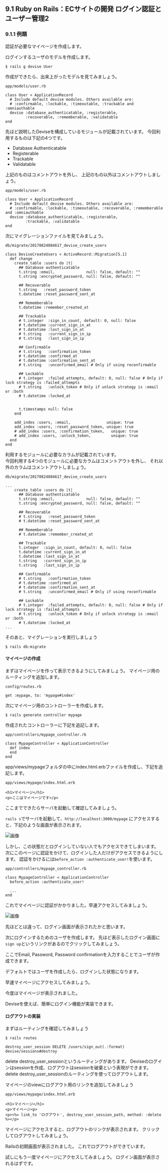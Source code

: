 ## 9.1 Ruby on Rails：ECサイトの開発 ログイン認証とユーザー管理2

### 9.1.1 例題

認証が必要なマイページを作成します。

ログインするユーザのモデルを作成します。

```
$ rails g devise User
```

作成ができたら、出来上がったモデルを見てみましょう。

`app/models/user.rb`

```
class User < ApplicationRecord
  # Include default devise modules. Others available are:
  # :confirmable, :lockable, :timeoutable, :trackable and :omniauthable
  devise :database_authenticatable, :registerable,
         :recoverable, :rememberable, :validatable
end
```

先ほど説明したDeviseを構成しているモジュールが記載されています。
今回利用するものは下記の4つです。

- Database Authenticatable
- Registerable
- Trackable
- Validatable

上記のものはコメントアウトを外し、
上記のもの以外はコメントアウトしましょう。

`app/models/user.rb`

```
class User < ApplicationRecord
  # Include default devise modules. Others available are:
  # :confirmable, :lockable, :timeoutable, :recoverable, :rememberable and :omniauthable
  devise :database_authenticatable, :registerable,
         :trackable, :validatable
end
```

次にマイグレーションファイルを見てみましょう。

`db/migrate/20170824084617_devise_create_users`

```
class DeviseCreateUsers < ActiveRecord::Migration[5.1]
  def change
    create_table :users do |t|
      ## Database authenticatable
      t.string :email,              null: false, default: ""
      t.string :encrypted_password, null: false, default: ""

      ## Recoverable
      t.string   :reset_password_token
      t.datetime :reset_password_sent_at

      ## Rememberable
      t.datetime :remember_created_at

      ## Trackable
      # t.integer  :sign_in_count, default: 0, null: false
      # t.datetime :current_sign_in_at
      # t.datetime :last_sign_in_at
      # t.string   :current_sign_in_ip
      # t.string   :last_sign_in_ip

      ## Confirmable
      # t.string   :confirmation_token
      # t.datetime :confirmed_at
      # t.datetime :confirmation_sent_at
      # t.string   :unconfirmed_email # Only if using reconfirmable

      ## Lockable
      # t.integer  :failed_attempts, default: 0, null: false # Only if lock strategy is :failed_attempts
      # t.string   :unlock_token # Only if unlock strategy is :email or :both
      # t.datetime :locked_at


      t.timestamps null: false
    end

    add_index :users, :email,                unique: true
    add_index :users, :reset_password_token, unique: true
    # add_index :users, :confirmation_token,   unique: true
    # add_index :users, :unlock_token,         unique: true
  end
end

```

利用するモジュールに必要なカラムが記載されています。<br>
今回利用する4つのモジュールに必要なカラムはコメントアウトを外し、
それ以外のカラムはコメントアウトしましょう。

`db/migrate/20170824084617_devise_create_users`

```
...
    create_table :users do |t|
      ## Database authenticatable
      t.string :email,              null: false, default: ""
      t.string :encrypted_password, null: false, default: ""

      ## Recoverable
      # t.string   :reset_password_token
      # t.datetime :reset_password_sent_at

      ## Rememberable
      # t.datetime :remember_created_at

      ## Trackable
      t.integer  :sign_in_count, default: 0, null: false
      t.datetime :current_sign_in_at
      t.datetime :last_sign_in_at
      t.string   :current_sign_in_ip
      t.string   :last_sign_in_ip

      ## Confirmable
      # t.string   :confirmation_token
      # t.datetime :confirmed_at
      # t.datetime :confirmation_sent_at
      # t.string   :unconfirmed_email # Only if using reconfirmable

      ## Lockable
      # t.integer  :failed_attempts, default: 0, null: false # Only if lock strategy is :failed_attempts
      # t.string   :unlock_token # Only if unlock strategy is :email or :both
      # t.datetime :locked_at
...
```

そのあと、マイグレーションを実行しましょう

```
$ rails db:migrate
```


#### マイページの作成

まずはマイページを作って表示できるようにしてみましょう。
マイページ用のルーティングを追加します。

`config/routes.rb`

```
get :mypage, to: 'mypage#index'
```

次にマイページ用のコントローラーを作成します。

```
$ rails generate controller mypage
```

作成されたコントローラーに下記を追記します。

`app/controllers/mypage_controller.rb `

```
class MypageController < ApplicationController
  def index
  end
end
```

app/views/mypageフォルダの中にindex.html.erbファイルを作成し、下記を追記します。

`app/views/mypage/index.html.erb`

```
<h1>マイページ</h1>
<p>ここはマイページです</p>
```

ここまでできたらサーバを起動して確認してみましょう。

`rails s`でサーバを起動して、`http://localhost:3000/mypage` にアクセスすると、下記のような画面が表示されます。

![画像](images/09-1-1-1.png)

しかし、この状態だとログインしていない人でもアクセスできてしまいます。
次にこのページに認証をかけて、ログインした人だけがアクセスできるようにします。
認証をかけるには`before_action :authenticate_user!`を使います。

`app/controllers/mypage_controller.rb`

```
class MypageController < ApplicationController
  before_action :authenticate_user!

  ...
end
```

これでマイページに認証がかかりました。早速アクセスしてみましょう。

![画像](images/09-1-1-2.png)

先ほどとは違って、ログイン画面が表示されたかと思います。


次にログインするためのユーザを作成します。
先ほど表示したログイン画面に`sign up`というリンクがあるのでクリックしてみましょう。

ここでEmail, Password, Password confirmationを入力することでユーザが作成できます。

デフォルトではユーザを作成したら、ログインした状態になります。

早速マイページにアクセスしてみましょう。


今度はマイページが表示されました。

Deviseを使えば、簡単にログイン機能が実装できます。


#### ログアウトの実装

まずはルーティングを確認してみましょう

```
$ rails routes
```

```
destroy_user_session DELETE /users/sign_out(.:format)      devise/sessions#destroy
```

delete destroy_user_sessionというルーティングがあります。
Deviseのログインはsessionを作成、ログアウトはsessionを破棄という表現ができます。
delete destroy_user_sessionのルーティングを使ってログアウトします。

マイページのviewにログアウト用のリンクを追加してみましょう

`app/views/mypage/index.html.erb`

```
<h1>マイページ</h1>
<p>マイページ<p>
<p><%= link_to 'ログアウト', destroy_user_session_path, method: :delete %></p>
```

マイページにアクセスすると、ログアウトのリンクが表示されます。
クリックしてログアウトしてみましょう。

Railsの初期画面が表示されました。
これでログアウトができています。

試しにもう一度マイページにアクセスしてみましょう。
ログイン画面が表示されるはずです。
